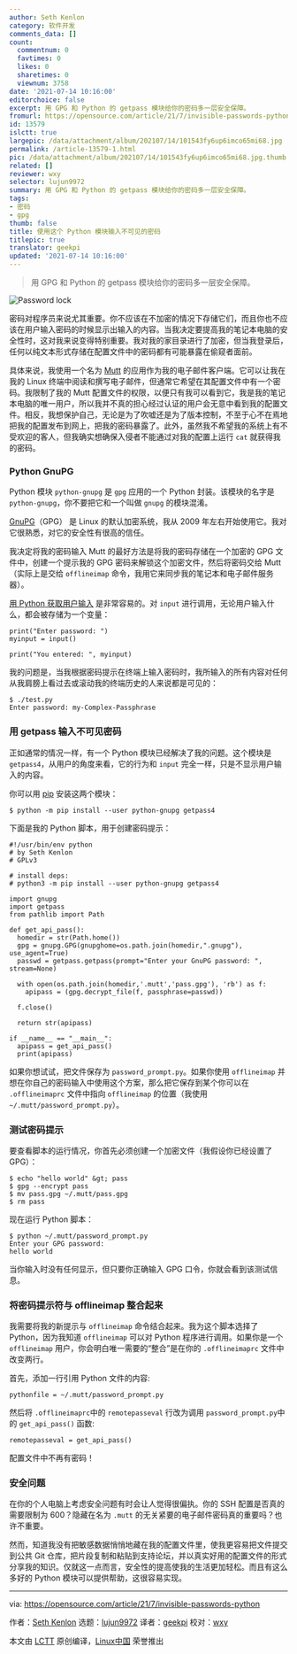```yaml
---
author: Seth Kenlon
category: 软件开发
comments_data: []
count:
  commentnum: 0
  favtimes: 0
  likes: 0
  sharetimes: 0
  viewnum: 3758
date: '2021-07-14 10:16:00'
editorchoice: false
excerpt: 用 GPG 和 Python 的 getpass 模块给你的密码多一层安全保障。
fromurl: https://opensource.com/article/21/7/invisible-passwords-python
id: 13579
islctt: true
largepic: /data/attachment/album/202107/14/101543fy6up6imco65mi68.jpg
permalink: /article-13579-1.html
pic: /data/attachment/album/202107/14/101543fy6up6imco65mi68.jpg.thumb.jpg
related: []
reviewer: wxy
selector: lujun9972
summary: 用 GPG 和 Python 的 getpass 模块给你的密码多一层安全保障。
tags:
- 密码
- gpg
thumb: false
title: 使用这个 Python 模块输入不可见的密码
titlepic: true
translator: geekpi
updated: '2021-07-14 10:16:00'
---
```



> 
> 用 GPG 和 Python 的 getpass 模块给你的密码多一层安全保障。
> 
> 
> 


![](/data/attachment/album/202107/14/101543fy6up6imco65mi68.jpg "Password lock")


密码对程序员来说尤其重要。你不应该在不加密的情况下存储它们，而且你也不应该在用户输入密码的时候显示出输入的内容。当我决定要提高我的笔记本电脑的安全性时，这对我来说变得特别重要。我对我的家目录进行了加密，但当我登录后，任何以纯文本形式存储在配置文件中的密码都有可能暴露在偷窥者面前。


具体来说，我使用一个名为 [Mutt](http://www.mutt.org/) 的应用作为我的电子邮件客户端。它可以让我在我的 Linux 终端中阅读和撰写电子邮件，但通常它希望在其配置文件中有一个密码。我限制了我的 Mutt 配置文件的权限，以便只有我可以看到它，我是我的笔记本电脑的唯一用户，所以我并不真的担心经过认证的用户会无意中看到我的配置文件。相反，我想保护自己，无论是为了吹嘘还是为了版本控制，不至于心不在焉地把我的配置发布到网上，把我的密码暴露了。此外，虽然我不希望我的系统上有不受欢迎的客人，但我确实想确保入侵者不能通过对我的配置上运行 `cat` 就获得我的密码。


### Python GnuPG


Python 模块 `python-gnupg` 是 `gpg` 应用的一个 Python 封装。该模块的名字是 `python-gnupg`，你不要把它和一个叫做 `gnupg` 的模块混淆。


[GnuPG](https://gnupg.org/)（GPG） 是 Linux 的默认加密系统，我从 2009 年左右开始使用它。我对它很熟悉，对它的安全性有很高的信任。


我决定将我的密码输入 Mutt 的最好方法是将我的密码存储在一个加密的 GPG 文件中，创建一个提示我的 GPG 密码来解锁这个加密文件，然后将密码交给 Mutt（实际上是交给 `offlineimap` 命令，我用它来同步我的笔记本和电子邮件服务器）。


[用 Python 获取用户输入](https://opensource.com/article/20/12/learn-python) 是非常容易的。对 `input` 进行调用，无论用户输入什么，都会被存储为一个变量：



```
print("Enter password: ")
myinput = input()

print("You entered: ", myinput)

```

我的问题是，当我根据密码提示在终端上输入密码时，我所输入的所有内容对任何从我肩膀上看过去或滚动我的终端历史的人来说都是可见的：



```
$ ./test.py
Enter password: my-Complex-Passphrase

```

### 用 getpass 输入不可见密码


正如通常的情况一样，有一个 Python 模块已经解决了我的问题。这个模块是 `getpass4`，从用户的角度来看，它的行为和 `input` 完全一样，只是不显示用户输入的内容。


你可以用 [pip](https://opensource.com/article/19/11/python-pip-cheat-sheet) 安装这两个模块：



```
$ python -m pip install --user python-gnupg getpass4

```

下面是我的 Python 脚本，用于创建密码提示：



```
#!/usr/bin/env python
# by Seth Kenlon
# GPLv3

# install deps:
# python3 -m pip install --user python-gnupg getpass4

import gnupg
import getpass
from pathlib import Path

def get_api_pass():
  homedir = str(Path.home())
  gpg = gnupg.GPG(gnupghome=os.path.join(homedir,".gnupg"), use_agent=True)
  passwd = getpass.getpass(prompt="Enter your GnuPG password: ", stream=None)

  with open(os.path.join(homedir,'.mutt','pass.gpg'), 'rb') as f:
    apipass = (gpg.decrypt_file(f, passphrase=passwd))

  f.close()

  return str(apipass)
 
if __name__ == "__main__":
  apipass = get_api_pass()
  print(apipass)

```

如果你想试试，把文件保存为 `password_prompt.py`。如果你使用 `offlineimap` 并想在你自己的密码输入中使用这个方案，那么把它保存到某个你可以在 `.offlineimaprc` 文件中指向 `offlineimap` 的位置（我使用 `~/.mutt/password_prompt.py`）。


### 测试密码提示


要查看脚本的运行情况，你首先必须创建一个加密文件（我假设你已经设置了 GPG）：



```
$ echo "hello world" &gt; pass
$ gpg --encrypt pass
$ mv pass.gpg ~/.mutt/pass.gpg
$ rm pass

```

现在运行 Python 脚本：



```
$ python ~/.mutt/password_prompt.py
Enter your GPG password:
hello world

```

当你输入时没有任何显示，但只要你正确输入 GPG 口令，你就会看到该测试信息。


### 将密码提示符与 offlineimap 整合起来


我需要将我的新提示与 `offlineimap` 命令结合起来。我为这个脚本选择了 Python，因为我知道 `offlineimap` 可以对 Python 程序进行调用。如果你是一个 `offlineimap` 用户，你会明白唯一需要的“整合”是在你的 `.offlineimaprc` 文件中改变两行。


首先，添加一行引用 Python 文件的内容:



```
pythonfile = ~/.mutt/password_prompt.py

```

然后将 `.offlineimaprc`中的 `remotepasseval` 行改为调用 `password_prompt.py`中的 `get_api_pass()` 函数:



```
remotepasseval = get_api_pass()

```

配置文件中不再有密码！


### 安全问题


在你的个人电脑上考虑安全问题有时会让人觉得很偏执。你的 SSH 配置是否真的需要限制为 600？隐藏在名为 `.mutt` 的无关紧要的电子邮件密码真的重要吗？也许不重要。


然而，知道我没有把敏感数据悄悄地藏在我的配置文件里，使我更容易把文件提交到公共 Git 仓库，把片段复制和粘贴到支持论坛，并以真实好用的配置文件的形式分享我的知识。仅就这一点而言，安全性的提高使我的生活更加轻松。而且有这么多好的 Python 模块可以提供帮助，这很容易实现。




---


via: <https://opensource.com/article/21/7/invisible-passwords-python>


作者：[Seth Kenlon](https://opensource.com/users/seth) 选题：[lujun9972](https://github.com/lujun9972) 译者：[geekpi](https://github.com/geekpi) 校对：[wxy](https://github.com/wxy)


本文由 [LCTT](https://github.com/LCTT/TranslateProject) 原创编译，[Linux中国](https://linux.cn/) 荣誉推出
